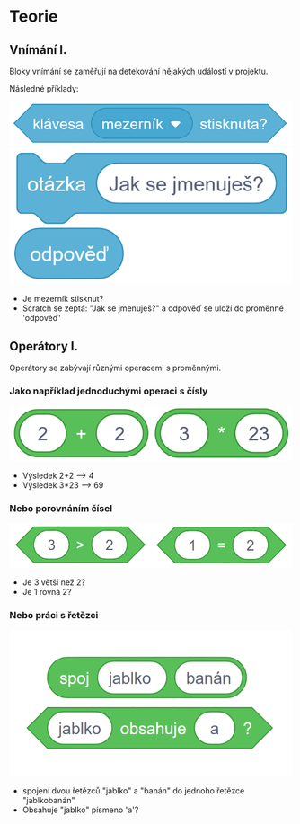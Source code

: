 # Teorie



## Vnímání I.

Bloky vnímání se zaměřují na detekování nějakých událostí v projektu.

Následné příklady:

![image](images/klavesa.png)
![image](images/otazka.png)

- Je mezerník stisknut?
- Scratch se zeptá: "Jak se jmenuješ?" a odpověď se uloží do proměnné 'odpověď'

## Operátory I.

Operátory se zabývají různými operacemi s proměnnými.

### Jako například jednoduchými operaci s čísly

![image](images/cisla.png)

- Výsledek 2+2 --> 4
- Výsledek 3*23 --> 69

### Nebo porovnáním čísel

![image](images/porovnani.png)

- Je 3 větší než 2?
- Je 1 rovná 2?

### Nebo práci s řetězci

![image](images/retezce.png)

- spojení dvou řetězců "jablko" a "banán" do jednoho řetězce "jablkobanán"
- Obsahuje "jablko" písmeno 'a'?
